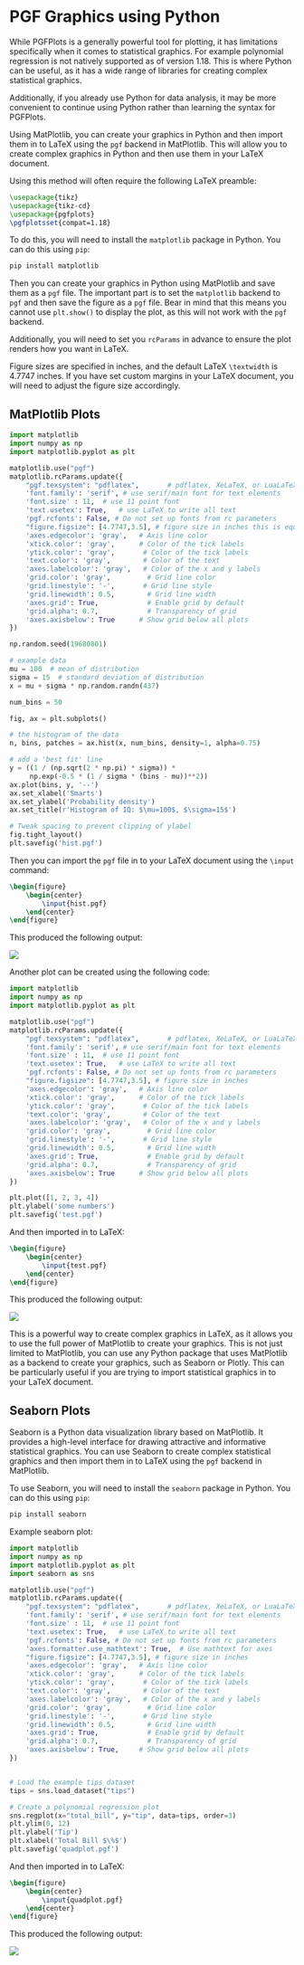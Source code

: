 # PGF Graphics using Python

While PGFPlots is a generally powerful tool for plotting, it has limitations specifically when it comes to statistical
graphics. For example polynomial regression is not natively supported as of version 1.18. This is where Python can be
useful, as it has a wide range of libraries for creating complex statistical graphics.

Additionally, if you already use Python for data analysis, it may be more convenient to continue using Python rather
than learning the syntax for PGFPlots.

Using MatPlotlib, you can create your graphics in Python and then import them in to LaTeX using the `pgf` backend in 
MatPlotlib. This will allow you to create complex graphics in Python and then use them in your LaTeX document.

Using this method will often require the following LaTeX preamble:

```latex
\usepackage{tikz}
\usepackage{tikz-cd}
\usepackage{pgfplots}
\pgfplotsset{compat=1.18}
```

To do this, you will need to install the `matplotlib` package in Python. You can do this using `pip`:

```bash
pip install matplotlib
```

Then you can create your graphics in Python using MatPlotlib and save them as a `pgf` file. The important part is to set
the `matplotlib` backend to `pgf` and then save the figure as a `pgf` file. Bear in mind that this means you cannot use
`plt.show()` to display the plot, as this will not work with the `pgf` backend.

Additionally, you will need to set you `rcParams` in advance to ensure the plot renders how you want in LaTeX.

Figure sizes are specified in inches, and the default LaTeX `\textwidth` is 4.7747 inches. If you have set custom
margins in your LaTeX document, you will need to adjust the figure size accordingly.

## MatPlotlib Plots

```python
import matplotlib
import numpy as np
import matplotlib.pyplot as plt

matplotlib.use("pgf")
matplotlib.rcParams.update({
    "pgf.texsystem": "pdflatex",       # pdflatex, XeLaTeX, or LuaLaTeX for processing
    'font.family': 'serif', # use serif/main font for text elements
    'font.size' : 11,  # use 11 point font 
    'text.usetex': True,   # use LaTeX to write all text 
    'pgf.rcfonts': False, # Do not set up fonts from rc parameters
    "figure.figsize": [4.7747,3.5], # figure size in inches this is equivalent to the default LaTeX \textwidth
    'axes.edgecolor': 'gray',   # Axis line color
    'xtick.color': 'gray',      # Color of the tick labels
    'ytick.color': 'gray',       # Color of the tick labels
    'text.color': 'gray',        # Color of the text
    'axes.labelcolor': 'gray',   # Color of the x and y labels
    'grid.color': 'gray',         # Grid line color
    'grid.linestyle': '-',       # Grid line style
    'grid.linewidth': 0.5,        # Grid line width
    'axes.grid': True,            # Enable grid by default
    'grid.alpha': 0.7,            # Transparency of grid
    'axes.axisbelow': True      # Show grid below all plots
})

np.random.seed(19680801)

# example data
mu = 100  # mean of distribution
sigma = 15  # standard deviation of distribution
x = mu + sigma * np.random.randn(437)

num_bins = 50

fig, ax = plt.subplots()

# the histogram of the data
n, bins, patches = ax.hist(x, num_bins, density=1, alpha=0.75)

# add a 'best fit' line
y = ((1 / (np.sqrt(2 * np.pi) * sigma)) *
     np.exp(-0.5 * (1 / sigma * (bins - mu))**2))
ax.plot(bins, y, '--')
ax.set_xlabel('Smarts')
ax.set_ylabel('Probability density')
ax.set_title(r'Histogram of IQ: $\mu=100$, $\sigma=15$')

# Tweak spacing to prevent clipping of ylabel
fig.tight_layout()
plt.savefig('hist.pgf')
```

Then you can import the `pgf` file in to your LaTeX document using the `\input` command:

```latex
\begin{figure}
    \begin{center}
        \input{hist.pgf}
    \end{center}
\end{figure}
```

This produced the following output:

[<img src="images/pyhist.svg"/>](images/pyhist.svg)

Another plot can be created using the following code:

```python
import matplotlib
import numpy as np
import matplotlib.pyplot as plt

matplotlib.use("pgf")
matplotlib.rcParams.update({
    "pgf.texsystem": "pdflatex",       # pdflatex, XeLaTeX, or LuaLaTeX for processing
    'font.family': 'serif', # use serif/main font for text elements
    'font.size' : 11,  # use 11 point font 
    'text.usetex': True,   # use LaTeX to write all text 
    'pgf.rcfonts': False, # Do not set up fonts from rc parameters
    "figure.figsize": [4.7747,3.5], # figure size in inches
    'axes.edgecolor': 'gray',   # Axis line color
    'xtick.color': 'gray',      # Color of the tick labels
    'ytick.color': 'gray',       # Color of the tick labels
    'text.color': 'gray',        # Color of the text
    'axes.labelcolor': 'gray',   # Color of the x and y labels
    'grid.color': 'gray',         # Grid line color
    'grid.linestyle': '-',       # Grid line style
    'grid.linewidth': 0.5,        # Grid line width
    'axes.grid': True,            # Enable grid by default
    'grid.alpha': 0.7,            # Transparency of grid
    'axes.axisbelow': True      # Show grid below all plots
})

plt.plot([1, 2, 3, 4])
plt.ylabel('some numbers')
plt.savefig('test.pgf')
```

And then imported in to LaTeX:

```latex
\begin{figure}
    \begin{center}
        \input{test.pgf}
    \end{center}
\end{figure}
```

This produced the following output:

[<img src="images/pyplot.svg"/>](images/pyplot.svg)

This is a powerful way to create complex graphics in LaTeX, as it allows you to use the full power of MatPlotlib to
create your graphics. This is not just limited to MatPlotlib, you can use any Python package that uses MatPlotlib as a
backend to create your graphics, such as Seaborn or Plotly. This can be particularly useful if you are trying to import
statistical graphics in to your LaTeX document.

## Seaborn Plots

Seaborn is a Python data visualization library based on MatPlotlib. It provides a high-level interface for drawing
attractive and informative statistical graphics. You can use Seaborn to create complex statistical graphics and then
import them in to LaTeX using the `pgf` backend in MatPlotlib.

To use Seaborn, you will need to install the `seaborn` package in Python. You can do this using `pip`:

```bash
pip install seaborn
```

Example seaborn plot:

```python
import matplotlib
import numpy as np
import matplotlib.pyplot as plt
import seaborn as sns

matplotlib.use("pgf")
matplotlib.rcParams.update({
    "pgf.texsystem": "pdflatex",       # pdflatex, XeLaTeX, or LuaLaTeX for processing
    'font.family': 'serif', # use serif/main font for text elements
    'font.size' : 11,  # use 11 point font 
    'text.usetex': True,   # use LaTeX to write all text 
    'pgf.rcfonts': False, # Do not set up fonts from rc parameters
    'axes.formatter.use_mathtext': True,  # Use mathtext for axes
    "figure.figsize": [4.7747,3.5], # figure size in inches
    'axes.edgecolor': 'gray',   # Axis line color
    'xtick.color': 'gray',      # Color of the tick labels
    'ytick.color': 'gray',       # Color of the tick labels
    'text.color': 'gray',        # Color of the text
    'axes.labelcolor': 'gray',   # Color of the x and y labels
    'grid.color': 'gray',         # Grid line color
    'grid.linestyle': '-',       # Grid line style
    'grid.linewidth': 0.5,        # Grid line width
    'axes.grid': True,            # Enable grid by default
    'grid.alpha': 0.7,            # Transparency of grid
    'axes.axisbelow': True,     # Show grid below all plots
})


# Load the example tips dataset
tips = sns.load_dataset("tips")

# Create a polynomial regression plot
sns.regplot(x="total_bill", y="tip", data=tips, order=3)
plt.ylim(0, 12)
plt.ylabel('Tip')
plt.xlabel('Total Bill $\%$')
plt.savefig('quadplot.pgf')
```

And then imported in to LaTeX:

```latex
\begin{figure}
    \begin{center}
        \input{quadplot.pgf}
    \end{center}
\end{figure}
```

This produced the following output:

[<img src="images/pyquadplot.svg"/>](images/pyquadplot.svg)


